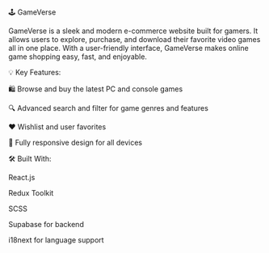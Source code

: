 🕹️ GameVerse

GameVerse is a sleek and modern e-commerce website built for gamers. It allows users to explore, purchase, and download their favorite video games all in one place. With a user-friendly interface, GameVerse makes online game shopping easy, fast, and enjoyable.

💡 Key Features:

🛍️ Browse and buy the latest PC and console games

🔍 Advanced search and filter for game genres and features

❤️ Wishlist and user favorites

📱 Fully responsive design for all devices



🛠️ Built With:

React.js

Redux Toolkit

SCSS

Supabase for backend

i18next for language support
